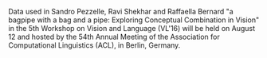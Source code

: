 Data used in Sandro Pezzelle, Ravi Shekhar and Raffaella Bernard "a bagpipe with a bag and a pipe: Exploring Conceptual Combination in Vision" in the 5th Workshop on Vision and Language (VL'16) will be held on August 12 and hosted by the 54th Annual Meeting of the Association for Computational Linguistics (ACL), in Berlin, Germany. 
